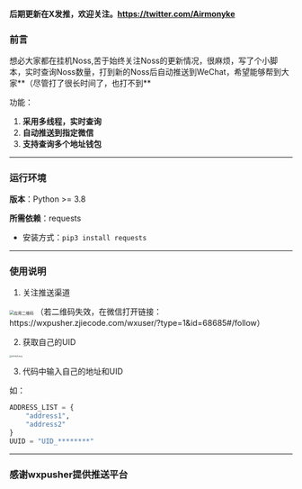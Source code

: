 #### 后期更新在X发推，欢迎关注。https://twitter.com/Airmonyke

### 前言

想必大家都在挂机Noss,苦于始终关注Noss的更新情况，很麻烦，写了个小脚本，实时查询Noss数量，打到新的Noss后自动推送到WeChat，希望能够帮到大家**（尽管打了很长时间了，也打不到**

功能：

1. **采用多线程，实时查询**
2. **自动推送到指定微信**
3. **支持查询多个地址钱包**

---

### 运行环境

**版本**：Python >= 3.8

**所需依赖**：requests

- 安装方式：`pip3 install requests`

---
### 使用说明

1. 关注推送渠道

<img src="https://wxpusher.zjiecode.com/api/qrcode/Ilo2cJrgCotr2zvJcBmpNfI91vTjnLNh71HMuA4g3njsH8BktHperDljx3HTe3Vh.jpg" alt="应用二维码" style="zoom:50%;" />
（若二维码失效，在微信打开链接：https://wxpusher.zjiecode.com/wxuser/?type=1&id=68685#/follow）

2. 获取自己的UID

<img src="https://files.catbox.moe/e2chj3.png" alt="e2chj3.png" style="zoom: 25%;" />

3. 代码中输入自己的地址和UID

如：

```python
ADDRESS_LIST = {
    "address1",
    "address2"
}
UUID = "UID_********"
```

---

### 感谢wxpusher提供推送平台
